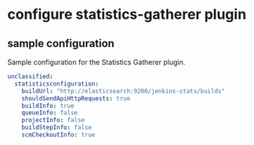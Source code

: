 # configure statistics-gatherer plugin

## sample configuration

Sample configuration for the Statistics Gatherer plugin.

```yaml
unclassified:
  statisticsconfiguration:
    buildUrl: "http://elasticsearch:9200/jenkins-stats/builds"
    shouldSendApiHttpRequests: true
    buildInfo: true
    queueInfo: false
    projectInfo: false
    buildStepInfo: false
    scmCheckoutInfo: true
```
